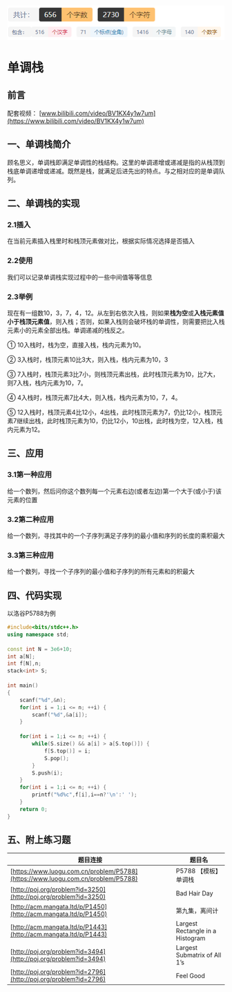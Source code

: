 ![img](../image/数据结构/单调栈/字数统计.png)

# 单调栈

## 前言

配套视频： [www.bilibili.com/video/BV1KX4y1w7um](https://www.bilibili.com/video/BV1KX4y1w7um)

## 一、单调栈简介
顾名思义，单调栈即满足单调性的栈结构。这里的单调递增或递减是指的从栈顶到栈底单调递增或递减。既然是栈，就满足后进先出的特点。与之相对应的是单调队列。

## 二、单调栈的实现

### 2.1插入

在当前元素插入栈里时和栈顶元素做对比，根据实际情况选择是否插入

### 2.2使用

我们可以记录单调栈实现过程中的一些中间值等等信息

### 2.3举例

现在有一组数10，3，7，4，12。从左到右依次入栈，则如果**栈为空**或**入栈元素值小于栈顶元素值**，则入栈；否则，如果入栈则会破坏栈的单调性，则需要把比入栈元素小的元素全部出栈。单调递减的栈反之。

① 10入栈时，栈为空，直接入栈，栈内元素为10。

② 3入栈时，栈顶元素10比3大，则入栈，栈内元素为10，3

③ 7入栈时，栈顶元素3比7小，则栈顶元素出栈，此时栈顶元素为10，比7大，则7入栈，栈内元素为10，7。

④ 4入栈时，栈顶元素7比4大，则入栈，栈内元素为10，7，4。

⑤ 12入栈时，栈顶元素4比12小，4出栈，此时栈顶元素为7，仍比12小，栈顶元素7继续出栈，此时栈顶元素为10，仍比12小，10出栈，此时栈为空，12入栈，栈内元素为12。

## 三、应用

### 3.1第一种应用

给一个数列，然后问你这个数列每一个元素右边(或者左边)第一个大于(或小于)该元素的位置

### 3.2第二种应用

给一个数列，寻找其中的一个子序列满足子序列的最小值和序列的长度的乘积最大

### 3.3第三种应用

给一个数列，寻找一个子序列的最小值和子序列的所有元素和的积最大



## 四、代码实现

以洛谷P5788为例

```cpp
#include<bits/stdc++.h>
using namespace std;

const int N = 3e6+10;
int a[N];
int f[N],n;
stack<int> S;

int main()
{
    scanf("%d",&n);
    for(int i = 1;i <= n; ++i) {
        scanf("%d",&a[i]);
    }

    for(int i = 1;i <= n; ++i) {
        while(S.size() && a[i] > a[S.top()]) {
            f[S.top()] = i;
            S.pop();
        }
        S.push(i);
    }
    for(int i = 1;i <= n; ++i) {
        printf("%d%c",f[i],i==n?'\n':' ');
    }
    return 0;
}
```





## 五、附上练习题

| 题目连接                                                     | 题目名                           |
| ------------------------------------------------------------ | -------------------------------- |
| [https://www.luogu.com.cn/problem/P5788](https://www.luogu.com.cn/problem/P5788) | P5788 【模板】单调栈             |
| [http://poj.org/problem?id=3250](http://poj.org/problem?id=3250) | Bad Hair Day                     |
| [http://acm.mangata.ltd/p/P1450](http://acm.mangata.ltd/p/P1450) | 第九集，离间计                   |
| [http://acm.mangata.ltd/p/P1443](http://acm.mangata.ltd/p/P1443) | Largest Rectangle in a Histogram |
| [http://poj.org/problem?id=3494](http://poj.org/problem?id=3494) | Largest Submatrix of All 1’s     |
| [http://poj.org/problem?id=2796](http://poj.org/problem?id=2796) | Feel Good                        |